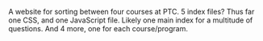 A website for sorting between four courses at PTC.
5 index files? Thus far one CSS, and one JavaScript file.
Likely one main index for a multitude of questions.
And 4 more, one for each course/program.
